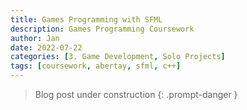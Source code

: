 ```yaml
---
title: Games Programming with SFML
description: Games Programming Coursework
author: Jan
date: 2022-07-22
categories: [3. Game Development, Solo Projects]
tags: [coursework, abertay, sfml, c++]
---
```

> Blog post under construction
{: .prompt-danger }

